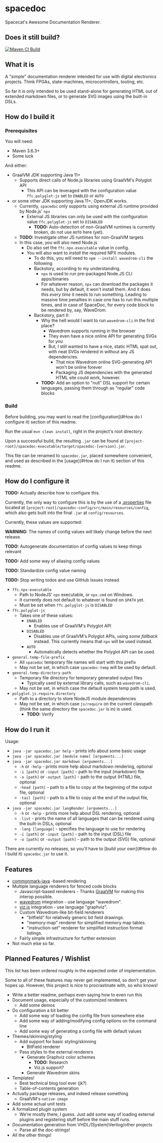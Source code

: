 # spacedoc

Spacecat's Awesome Documentation Renderer.

## Does it still build?

[![Maven CI Build](https://github.com/CodeComesfromSpace/spacedoc/actions/workflows/maven-ci.yml/badge.svg?branch=main)](https://github.com/CodeComesfromSpace/spacedoc/actions/workflows/maven-ci.yml)

## What it is

A "simple" documentation renderer intended for use with digital electronics projects. Think FPGAs, state-machines,
microcontrollers, tooling, etc.

So far it is only intended to be used stand-alone for generating HTML out of extended markdown files, or to generate SVG
images using the built-in DSLs.

## How do I build it

### Prerequisites

You will need:

- Maven 3.6.3+
- Some luck

And either:

- GraalVM JDK supporting Java 11+
    - Supports direct calls of Node.js libraries using GraalVM's Polyglot API
        - This API can be leveraged with the configuration value `ffc.polyglot-js` set to `ENABLED` or `AUTO`
- or some other JDK supporting Java 11+, OpenJDK works.
    - Currently, `spacedoc` only supports using external JS runtime provided by Node.js' `npx`
        - External JS libraries can only be used with the configuration value `ffc.polyglot-js` set to `DISABLED`
            - **TODO:** Auto-detection of non-GraalVM runtimes is currently broken, do not use `AUTO` here (yet).
    - **TODO:** Investigate other JS runtimes for non-GraalVM targets
    - In this case, you will also need Node.js
        - Do also set the `ffc.npx-executable` value in config.
        - You will also want to _install_ the required NPX modules.
            - To do this, you will need to `npm --install wavedrom-cli` the following
            - Backstory, according to my understanding.
                - `npx` is used to run pre-packaged Node.JS CLI apps/binaries
                - For whatever reason, `npx` can download the packages it needs, but by default, it won't install them.
                  And it does this _every time_ it needs to run something. Leading to massive time penalties in case one
                  has to run this multiple times, and in case of SpaceDoc, for every code block to be rendered by, say,
                  WaveDrom.
            - Backstory, part II:
                - Why the hell would I want to run `wavedrom-cli` in the first place?
                    - Wavedrom supports running in the browser
                    - They even have a nice online API for generating SVGs for you
                    - But, I still wanted to have a nice, static HTML spat out, with neat SVGs rendered in without any
                      JS dependencies.
                        - That nice Wavedrom online SVG-generating API won't be online forever
                        - Packaging JS dependencies with the generated HTML site could work, however.
                - **TODO:** Add an option to "null" DSL support for certain languages, passing them through as "regular"
                  code blocks

### Build

Before building, you may want to read the [configuration](#How do I configure it) section of this readme.

Run the usual `mvn clean install`, right in the project's root directory.

Upon a successful build, the resulting `.jar` can be found
at `[project-root]/spacedoc-executable/target/spacedoc-[version].jar`.

This file can be renamed to `spacedoc.jar`, placed somewhere convenient, and used as described in
the [usage](#How do I run it) section of this readme.

## How do I configure it

**TODO:** Actually describe how to configure this.

Currently, the only way to configure this is by the use of a [.properties](https://docs.oracle.com/javase/7/docs/api/java/util/Properties.html) file located
at `[project-root]/spacedoc-config/src/main/resources/config`, which also gets built into the final `.jar`
at `config/resources`.

Currently, these values are supported:

**WARNING:** The names of config values _will_ likely change before the next release.

**TODO:** Autogenerate documentation of config values to keep things relevant

**TODO:** Add some way of aliasing config values

**TODO:** Standardize config value naming

**TODO:** Stop writing todos and use GitHub Issues instead

- `ffc.npx-executable`
    - Path to NodeJS' `npx` executable, or `npx.cmd` on Windows.
    - It currently does not default to whatever is found on `$PATH` yet.
    - Must be set when `ffc.polyglot-js` is `DISABLED`
- `ffc.polyglot-js`
    - Takes one of these values:
        - `ENABLED`
            - Enables use of GraalVM's Polyglot API
        - `DISABLED`
            - Disables use of GraalVM's Polyglot APIs, using _some fallback_ instead. This currently means that `npx`
              will be used instead.
        - `AUTO`
            - Automatically detects whether the Polyglot API can be used.
- `general.temp-file-prefix`
    - All `spacedoc` temporary file names will start with this prefix
    - May not be set, in which case `spacedoc-temp` will be used by default.
- `general.temp-directory-path`
    - Temporary file directory for temporary generated output files
        - Typically used by external library calls, such as `wavedrom-cli`.
    - May not be set, in which case the default system temp path is used.
- `polyglot.js.require.directory`
    - Path to a directory to store NodeJS module dependencies
    - May not be set, in which case `js/require` on the current classpath (think the same directory the `spacedoc.jar`
      is in) is used.
        - **TODO:** Verify

## How do I run it

Usage:

- `java -jar spacedoc.jar help` - prints info about some basic usage
- `java -jar spacedoc.jar [module name] [arguments...]`
- `java -jar spacedoc.jar markdown [arguments...]`
    - `-h` or `-help` - prints more help about markdown rendering, optional
    - `-i [path]` or `-input [path]` - path to the input (markdown) file
    - `-o [path]` or `-output [path]` - path to the output (HTML) file, optional
    - `-head [path]` - path to a file to copy at the beginning of the output file, optional
    - `-tail [path]` - path to a file to copy at the end of the output file, optional
- `java -jar spacedoc.jar langRender [arguments...]`
    - `-h` or `-help` - prints more help about DSL rendering, optional
    - `-list` - prints the name of all languages that can be rendered using the built-in DSLs, optional
    - `-lang [language]` - specifies the language to use for rendering
    - `-i [path]` or `-input [path]` - path to the input (DSL) file
    - `-o [path]` or `-output [path]` - path to the output (SVG) file, optional

There are currently no releases, so you'll have to [build your own](#How do I build it) `spacedoc.jar` to use it.

## Features

- [commonmark-java](https://github.com/commonmark/commonmark-java) -based rendering
- Multiple language renderers for fenced code blocks
    - Javascript-based renderers - Thanks [GraalVM](https://www.graalvm.org/) for making this interop possible.
    - [wavedrom](https://github.com/wavedrom/wavedrom) integration - use language "wavedrom".
    - [viz.js](https://github.com/mdaines/viz.js/) integration - use language "graphviz".
    - Custom Wavedrom-like bit-field renderers
        - "bitfield" for relatively generic bit field drawings.
        - "memory-map" renderer for simplified memory map tables.
        - "instruction-set" renderer for simplified instruction format listings.
    - Fairly simple infrastructure for further extension
- Not much else so far.

## Planned Features / Wishlist

This list has been ordered roughly in the expected order of implementation.

Some to all of these features may never get implemented, so don't get your hopes up. However, this project is nice to
procrastinate with, so who knows!

- Write a better readme, perhaps even saying how to even run this
- Document usage, especially of the customized renderers
    - Add some demos
- Do configuration a bit better
    - Add some way of loading the config file from somewhere else
    - Add some way of adding/modifying config options on the command line
    - Add some way of generating a config file with default values
- Themes/skinning/styling
    - Add support for basic styling/skinning
        - BitField renderer
    - Pass styles to the external renderers
        - Generate Graphviz color schemes
            - **TODO:** Research
            - Viz.js support?
        - Generate Wavedrom skins
- Templates!
    - Best technical blog tool ever (jk?)
    - Table-of-contents generation
- Actually package releases, and indeed release something
    - GraalVM's `native-image`
- Add some actual unit tests
- A formalized plugin system
    - We're mostly there, I guess. Just add some way of loading external plugins and registering stuff before the main
      stuff runs.
- Documentation generation from VHDL/(System)Verilog/other projects
    - Parse all the doc-strings!
- All the other things!

